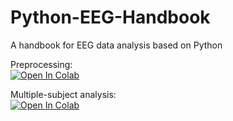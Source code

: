 # Python-EEG-Handbook
A handbook for EEG data analysis based on Python


Preprocessing:  
[![Open In Colab](https://colab.research.google.com/assets/colab-badge.svg)](https://colab.research.google.com/github/ZitongLu1996/Python-EEG-Handbook/blob/master/EEG_Python_Handbook_Preprocessing.ipynb)

Multiple-subject analysis:  
[![Open In Colab](https://colab.research.google.com/assets/colab-badge.svg)](https://colab.research.google.com/github/ZitongLu1996/Python-EEG-Handbook/blob/master/EEG_Python_Handbook_MultisubjectsAnalysis.ipynb)
